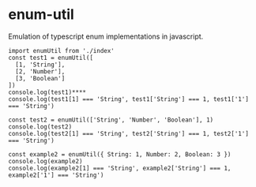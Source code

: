 # enum-util

Emulation of typescript enum implementations in javascript.


``` 
import enumUtil from './index'
const test1 = enumUtil([
  [1, 'String'],
  [2, 'Number'],
  [3, 'Boolean']
])
console.log(test1)****
console.log(test1[1] === 'String', test1['String'] === 1, test1['1'] === 'String')
```

```
const test2 = enumUtil(['String', 'Number', 'Boolean'], 1)
console.log(test2)
console.log(test2[1] === 'String', test2['String'] === 1, test2['1'] === 'String')
```

```
const example2 = enumUtil({ String: 1, Number: 2, Boolean: 3 })
console.log(example2)
console.log(example2[1] === 'String', example2['String'] === 1, example2['1'] === 'String')
```